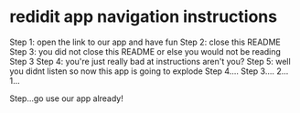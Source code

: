 # redidit app navigation instructions

Step 1: open the link to our app and have fun
Step 2: close this README
Step 3: you did not close this README or else you would not be reading Step 3
Step 4: you're just really bad at instructions aren't you?
Step 5: well you didnt listen so now this app is going to explode
Step 4....
Step 3....
2...
1...

Step...go use our app already!
